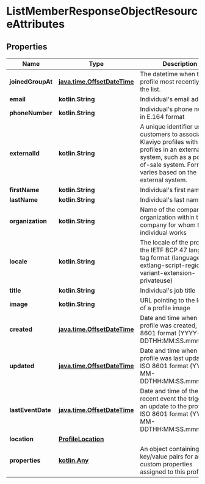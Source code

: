 
# ListMemberResponseObjectResourceAttributes

## Properties
| Name | Type | Description | Notes |
| ------------ | ------------- | ------------- | ------------- |
| **joinedGroupAt** | [**java.time.OffsetDateTime**](java.time.OffsetDateTime.md) | The datetime when this profile most recently joined the list. |  |
| **email** | **kotlin.String** | Individual&#39;s email address |  [optional] |
| **phoneNumber** | **kotlin.String** | Individual&#39;s phone number in E.164 format |  [optional] |
| **externalId** | **kotlin.String** | A unique identifier used by customers to associate Klaviyo profiles with profiles in an external system, such as a point-of-sale system. Format varies based on the external system. |  [optional] |
| **firstName** | **kotlin.String** | Individual&#39;s first name |  [optional] |
| **lastName** | **kotlin.String** | Individual&#39;s last name |  [optional] |
| **organization** | **kotlin.String** | Name of the company or organization within the company for whom the individual works |  [optional] |
| **locale** | **kotlin.String** | The locale of the profile, in the IETF BCP 47 language tag format (language-extlang-script-region-variant-extension-privateuse) |  [optional] |
| **title** | **kotlin.String** | Individual&#39;s job title |  [optional] |
| **image** | **kotlin.String** | URL pointing to the location of a profile image |  [optional] |
| **created** | [**java.time.OffsetDateTime**](java.time.OffsetDateTime.md) | Date and time when the profile was created, in ISO 8601 format (YYYY-MM-DDTHH:MM:SS.mmmmmm) |  [optional] |
| **updated** | [**java.time.OffsetDateTime**](java.time.OffsetDateTime.md) | Date and time when the profile was last updated, in ISO 8601 format (YYYY-MM-DDTHH:MM:SS.mmmmmm) |  [optional] |
| **lastEventDate** | [**java.time.OffsetDateTime**](java.time.OffsetDateTime.md) | Date and time of the most recent event the triggered an update to the profile, in ISO 8601 format (YYYY-MM-DDTHH:MM:SS.mmmmmm) |  [optional] |
| **location** | [**ProfileLocation**](ProfileLocation.md) |  |  [optional] |
| **properties** | [**kotlin.Any**](.md) | An object containing key/value pairs for any custom properties assigned to this profile |  [optional] |



